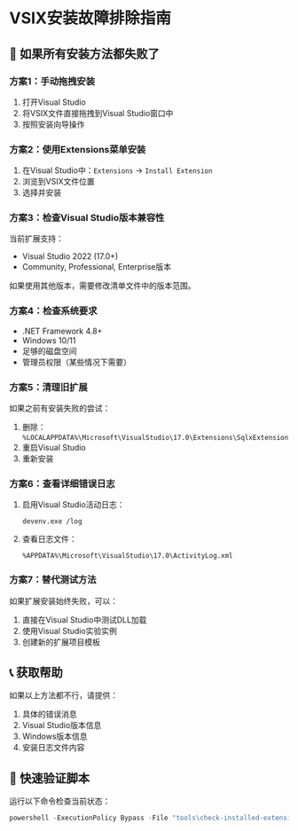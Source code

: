 # VSIX安装故障排除指南

## 🚨 如果所有安装方法都失败了

### 方案1：手动拖拽安装
1. 打开Visual Studio
2. 将VSIX文件直接拖拽到Visual Studio窗口中
3. 按照安装向导操作

### 方案2：使用Extensions菜单安装
1. 在Visual Studio中：`Extensions` → `Install Extension`
2. 浏览到VSIX文件位置
3. 选择并安装

### 方案3：检查Visual Studio版本兼容性
当前扩展支持：
- Visual Studio 2022 (17.0+)
- Community, Professional, Enterprise版本

如果使用其他版本，需要修改清单文件中的版本范围。

### 方案4：检查系统要求
- .NET Framework 4.8+
- Windows 10/11
- 足够的磁盘空间
- 管理员权限（某些情况下需要）

### 方案5：清理旧扩展
如果之前有安装失败的尝试：
1. 删除：`%LOCALAPPDATA%\Microsoft\VisualStudio\17.0\Extensions\SqlxExtension`
2. 重启Visual Studio
3. 重新安装

### 方案6：查看详细错误日志
1. 启用Visual Studio活动日志：
   ```
   devenv.exe /log
   ```
2. 查看日志文件：
   ```
   %APPDATA%\Microsoft\VisualStudio\17.0\ActivityLog.xml
   ```

### 方案7：替代测试方法
如果扩展安装始终失败，可以：
1. 直接在Visual Studio中测试DLL加载
2. 使用Visual Studio实验实例
3. 创建新的扩展项目模板

## 📞 获取帮助
如果以上方法都不行，请提供：
1. 具体的错误消息
2. Visual Studio版本信息
3. Windows版本信息
4. 安装日志文件内容

## 🔧 快速验证脚本
运行以下命令检查当前状态：
```powershell
powershell -ExecutionPolicy Bypass -File "tools\check-installed-extensions.ps1"
```


